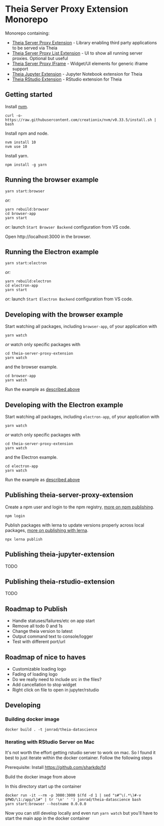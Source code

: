 # Theia Server Proxy Extension Monorepo

Monorepo containing:
* [Theia Server Proxy Extension](./theia-server-proxy-extension) - Library enabling third party applications to be served via Theia
* [Theia Server Proxy List Extension](./theia-server-proxy-list-extension) - UI to show all running server proxies. Optional but useful
* [Theia Server Proxy IFrame](./theia-server-proxy-iframe) - Widget/UI elements for generic iframe support
* [Theia Jupyter Extension](./theia-jupyter-extension) - Jupyter Notebook extension for Theia
* [Theia RStudio Extension](./theia-rstudio-extension) - RStudio extension for Theia

## Getting started

Install [nvm](https://github.com/creationix/nvm#install-script).

    curl -o- https://raw.githubusercontent.com/creationix/nvm/v0.33.5/install.sh | bash

Install npm and node.

    nvm install 10
    nvm use 10

Install yarn.

    npm install -g yarn

## Running the browser example

    yarn start:browser

*or:*

    yarn rebuild:browser
    cd browser-app
    yarn start

*or:* launch `Start Browser Backend` configuration from VS code.

Open http://localhost:3000 in the browser.

## Running the Electron example

    yarn start:electron

*or:*

    yarn rebuild:electron
    cd electron-app
    yarn start

*or:* launch `Start Electron Backend` configuration from VS code.

## Developing with the browser example

Start watching all packages, including `browser-app`, of your application with

    yarn watch

*or* watch only specific packages with

    cd theia-server-proxy-extension
    yarn watch

and the browser example.

    cd browser-app
    yarn watch

Run the example as [described above](#Running-the-browser-example)

## Developing with the Electron example

Start watching all packages, including `electron-app`, of your application with

    yarn watch

*or* watch only specific packages with

    cd theia-server-proxy-extension
    yarn watch

and the Electron example.

    cd electron-app
    yarn watch

Run the example as [described above](#Running-the-Electron-example)

## Publishing theia-server-proxy-extension

Create a npm user and login to the npm registry, [more on npm publishing](https://docs.npmjs.com/getting-started/publishing-npm-packages).

    npm login

Publish packages with lerna to update versions properly across local packages, [more on publishing with lerna](https://github.com/lerna/lerna#publish).

    npx lerna publish

## Publishing theia-jupyter-extension

TODO

## Publishing theia-rstudio-extension

TODO

## Roadmap to Publish

* Handle statuses/failures/etc on app start
* Remove all todo 0 and 1s
* Change theia version to latest
* Output command text to console/logger
* Test with different port/url

## Roadmap of nice to haves

* Customizable loading logo
* Fading of loading logo
* Do we really need to include src in the files?
* Add cancellation to stop widget
* Right click on file to open in jupyter/rstudio

## Developing

### Building docker image

    docker build . -t jonrad/theia-datascience

### Iterating with RStudio Server on Mac

It's not worth the effort getting rstudio server to work on mac. So I found it best to just iterate within the docker container. Follow the following steps

Prerequisite: Install https://github.com/sharkdp/fd

Build the docker image from above

In this directory start up the container


    docker run -it --rm -p 3000:3000 $(fd -d 1 | sed "s#^\(.*\)#-v $PWD/\1:/app/\1#" | tr '\n' ' ') jonrad/theia-datascience bash
    yarn start:browser --hostname 0.0.0.0

Now you can still develop locally and even run `yarn watch` but you'll have to start the main app in the docker container
